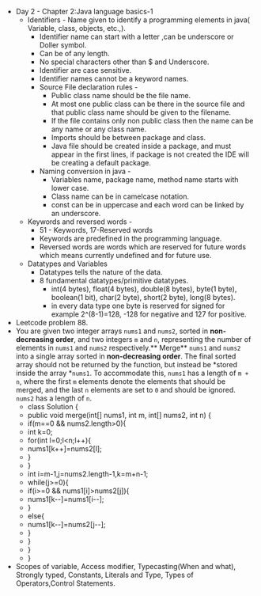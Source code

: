 - Day 2 - Chapter 2:Java language basics-1
	- Identifiers - Name given to identify a programming elements in java( Variable, class, objects, etc.,).
		- Identifier name can start with a letter ,can be underscore  or Doller symbol.
		- Can be of any length.
		- No special characters other than $ and Underscore.
		- Identifier are case sensitive.
		- Identifier names cannot be a keyword names.
		- Source File declaration rules -
			- Public class name should be the file name.
			- At most one public class can be there in the source file and that public class name should be given to the filename.
			- If the file contains only non public class then the name can be any name or any class name.
			- Imports should be between package and class.
			- Java file should be created inside a package, and must appear in the first lines, if package is not created the IDE will be creating a default package.
		- Naming conversion in java -
			- Variables name, package name, method name starts with lower case.
			- Class name can be in camelcase notation.
			- const can be in uppercase and each  word can be linked by an underscore.
	- Keywords and reversed words -
		- 51 - Keywords,  17-Reserved words
		- Keywords are predefined in the programming language.
		- Reversed words are words which are reserved for future words which means currently undefined and for future use.
	- Datatypes and Variables
		- Datatypes tells the nature of the data.
		- 8 fundamental datatypes/primitive datatypes.
			- int(4 bytes), float(4 bytes), double(8 bytes), byte(1 byte), boolean(1 bit), char(2 byte), short(2 byte), long(8 bytes).
			- in every data type one byte is reserved for signed for example 2^(8-1)=128, -128 for negative and 127 for positive.
- Leetcode problem 88.
- You are given two integer arrays `nums1` and `nums2`, sorted in **non-decreasing order**, and two integers `m` and `n`, representing the number of elements in `nums1` and `nums2` respectively.** Merge** `nums1` and `nums2` into a single array sorted in **non-decreasing order**. The final sorted array should not be returned by the function, but instead be *stored inside the array *`nums1`. To accommodate this, `nums1` has a length of `m + n`, where the first `m` elements denote the elements that should be merged, and the last `n` elements are set to `0` and should be ignored. `nums2` has a length of `n`.
	- class Solution {
	- public void merge(int[] nums1, int m, int[] nums2, int n) {
	- if(m==0 && nums2.length>0){
	- int k=0;
	- for(int l=0;l<n;l++){
	- nums1[k++]=nums2[l];
	- }
	- }
	- int i=m-1,j=nums2.length-1,k=m+n-1;
	- while(j>=0){
	- if(i>=0 && nums1[i]>nums2[j]){
	- nums1[k--]=nums1[i--];
	- }
	- else{
	- nums1[k--]=nums2[j--];
	- }
	- }
	- }
	- }
- Scopes of variable, Access modifier, Typecasting(When and what), Strongly typed, Constants, Literals and Type, Types of Operators,Control Statements.